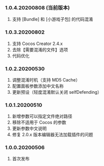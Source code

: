 ### 1.0.4.20200808 (当前版本)

1. 支持 [Bundle] 和 [小游戏子包] 的代码混淆



### 1.0.3.20200802

1. 支持 Cocos Creator 2.4.x
2. 去除【需要混淆的文件】选项
3. 代码优化



### 1.0.2.20200530

1. 调整混淆时机（支持 MD5 Cache）
2. 配置面板参数添加中文名称
3. 更新预设（轻度混淆默认关闭 selfDefending）



### 1.0.1.20200510

1. 新增参数可以指定文件绝对路径
2. 移除不适用于 Cocos 的参数
3. 更新参数中文说明
4. 修复 2.0.x 版本编辑器无法加载插件的问题



### 1.0.0.20200506

1. 首次发布